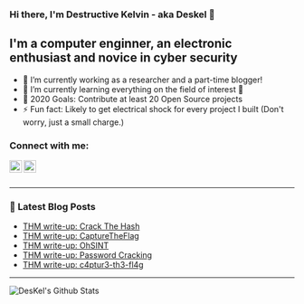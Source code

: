 ### Hi there, I'm Destructive Kelvin - aka **Deskel** 👋

## I'm a computer enginner, an electronic enthusiast and novice in cyber security
- 🔭 I’m currently working as a researcher and a part-time blogger!
- 🌱 I’m currently learning everything on the field of interest 🤣
- 🥅 2020 Goals: Contribute at least 20 Open Source projects
- ⚡ Fun fact: Likely to get electrical shock for every project I built (Don't worry, just a small charge.)

### Connect with me:
[<img align="left" alt="DesKel | Twitter" width="22px" src="https://cdn.jsdelivr.net/npm/simple-icons@v3/icons/twitter.svg" />][twitter]
[<img align="left" alt="DesKel | protonmail" width="22px" src="https://cdn.jsdelivr.net/npm/simple-icons@v3/icons/protonmail.svg" />][protonmail]

<br />
<br />

---

### 📕 Latest Blog Posts
<!-- BLOG-POST-LIST:START -->
- [THM write-up: Crack The Hash](https://deskel.github.io/posts/thm/crack-the-hash)
- [THM write-up: CaptureTheFlag](https://deskel.github.io/posts/thm/capture-the-flag)
- [THM write-up: OhSINT](https://deskel.github.io/posts/thm/ohsint)
- [THM write-up: Password Cracking](https://deskel.github.io/posts/thm/password-cracking)
- [THM write-up: c4ptur3-th3-fl4g](https://deskel.github.io/posts/thm/c4ptur3-th3-fl4g)
<!-- BLOG-POST-LIST:END -->

---

<img align="left" alt="DesKel's Github Stats" src="https://github-readme-stats.vercel.app/api?username=DesKel&show_icons=true&hide_border=true&theme=blue-green" />

[twitter]: https://twitter.com/Deskel5
[protonmail]: mailto:Deskel666@protonmail.com
